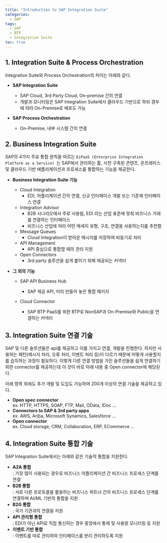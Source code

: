 ```yaml
---
title: "Introduction to SAP Integration Suite"
categories: 
  - SAP
tags:
  - SAP
  - BTP
  - Integration Suite
toc: true
---
```


## 1. Integration Suite & Process Orchestration

Integration Suite와 Process Orchestration의 차이는 아래와 같다. 

- **SAP Integration Suite**
  - SAP Cloud, 3rd Party Cloud, On-premise 간의 연결
  - 개발과 모니터링은 SAP Integration Suite에서 클라우드 기반으로 하되 경우에 따라 On-Premise로 배포도 가능

- **SAP Process Orchestration**
  - On-Premise, 내부 시스템 간의 연결



## 2. Business Integration Suite

SAP의 4가지 주요 통합 원칙을 따르는 `EiPaaS (Enterprise Integration Platform as a Service) `는 SAP에서 관리하는 툴, 사전 구축된 콘텐츠, 온프레미스 및 클라우드 기반 애플리케이션과 프로세스를 통합하는 기능을 제공한다. 

- **Business Integration Suite 기능**
  - Cloud Integration
    - EDI, 어플리케이션 간의 연결, 신규 인터페이스 개발 또는 기존재 인터페이스 연결
  - Integration Advisor
    - B2B 시나리오에서 주로 사용됨, EDI 라는 산업 표준에 맞춰 비즈니스 거래를 연결하는 인터페이스
    - 비즈니스 산업에 따라 어떤 메세지 유형, 구조, 연결을 사용하는지를 추천함
  - Message Queues
    - Cloud Integration이 받아온 메시지를 저장하여 비동기로 처리
  - API Management
    - API 중심으로 통합할 때의 관리 지원
  - Open Connectors
    - 3rd party 솔루션을 쉽게 붙이기 위해 제공되는 커넥터

- **그 외의 기능**

  - SAP API Business Hub 
    - SAP 제공 API, 미리 만들어 놓은 통합 패키지

  - Cloud Connector
    - SAP BTP PaaS를 위한 BTP로 NonSAP과 On-Premise와 Public을 연결하는 커넥터



## 3. Integration Suite 연결 기술

SAP 및 다른 솔루션들은 api를 제공하고 이를 가지고 연결, 개발을 진행한다. 하지만 사용하는 패턴(메시지 처리, 오류 처리, 이벤트 처리 등)이 다르기 때문에 어떻게 사용할지를 습득하는 과정이 필요하다. 이렇게 다른 연결 방법을 가진 솔루션들을 쉽게 연결하기 위한 connector를 제공하는데 이 것이 바로 아래 내용 중 Open connector에 해당된다. 

아래 항목 외에도 추가 개발 및 도입도 가능하며 200개 이상의 연결 기술을 제공하고 있다.

- **Open spec connector**<br>ex. HTTP, HTTPS, SOAP, FTP, Mail, OData, IDoc ... 
- **Connectors to SAP & 3rd party apps**<br>ex. AWS, Ariba, Microsoft Synamics, Salesforce ...
- **Open connector**<br>ex. Cloud storage, CRM, Collaboration, ERP, ECommerce ...



## 4. Integration Suite 통합 기술

SAP Integration Suite에서는 아래와 같은 기술적 통합을 지원한다. 

- **A2A 통합** <br>: 가장 많이 사용되는 경우로 비즈니스 어플리케이션 간 비즈니스 프로세스 단계를 연결
- **B2B 통합**<br>: 서로 다른 프로토콜을 활용하는 비즈니스 파트너 간의 비즈니스 프로세스 단계를 연결하며 AI/ML 기반의 통합을 지원 
- **B2G 통합**<br>: 국가 기관과의 연결을 지원 
- **API 관리형 통합**<br>: EDI가 아닌 API로 직접 통신하는 경우 중앙에서 통제 및 사용량 모니터링 등 지원
- **이벤트 기반 통합** <br>: 이벤트를 따로 관리하여 인터페이스를 분리 관리하도록 지원
